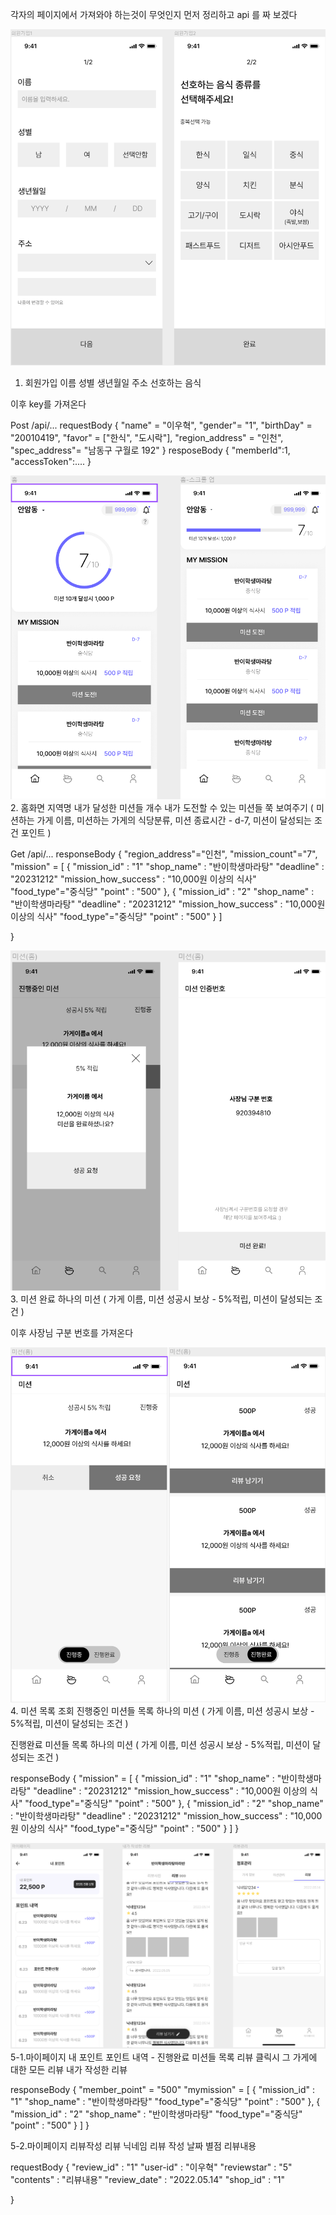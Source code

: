 각자의 페이지에서 가져와야 하는것이 무엇인지 먼저 정리하고 api 를 짜 보겠다

![a](picture/회원가입.png)
1. 회원가입
이름
성별
생년월일
주소
선호하는 음식

이후 key를 가져온다

Post /api/...
requestBody
{
    "name" = "이우혁",
    "gender"= "1",
    "birthDay" = "20010419",
    "favor" = ["한식", "도시락"],
    "region_address" = "인천",
    "spec_address"= "남동구 구월로 192"
}
resposeBody
{
    "memberId":1,
    "accessToken":....
}


![a](picture/홈화면.png)
2. 홈화면
지역명
내가 달성한 미션들 개수
내가 도전할 수 있는 미션들 쭉 보여주기 (
    미션하는 가게 이름, 
    미션하는 가게의 식당분류,
    미션 종료시간 - d-7,
    미션이 달성되는 조건
    포인트
)

Get /api/...
responseBody
{
    "region_address"="인천",
    "mission_count"="7",
    "mission" = [
		{
			"mission_id" : "1"
			"shop_name" : "반이학생마라탕"
			"deadline" : "20231212"
			"mission_how_success" : "10,000원 이상의 식사"
            "food_type"="중식당"
			"point" : "500"
		},
		{
			"mission_id" : "2"
			"shop_name" : "반이학생마라탕"
			"deadline" : "20231212"
			"mission_how_success" : "10,000원 이상의 식사"
            "food_type"="중식당"
			"point" : "500"
		}
	]

}




![a](picture/미션완료.png)
3. 미션 완료
하나의 미션 (
    가게 이름,
    미션 성공시 보상 - 5%적립,
    미션이 달성되는 조건
)

이후 사장님 구분 번호를 가져온다

![a](picture/미션목록조회(진행중,%20진행완료).png)
4. 미션 목록 조회
진행중인 미션들 목록
하나의 미션 (
    가게 이름,
    미션 성공시 보상 - 5%적립,
    미션이 달성되는 조건
)

진행완료 미션들 목록
하나의 미션 (
    가게 이름,
    미션 성공시 보상 - 5%적립,
    미션이 달성되는 조건
)

responseBody
{
    "mission" = [
		{
			"mission_id" : "1"
			"shop_name" : "반이학생마라탕"
			"deadline" : "20231212"
			"mission_how_success" : "10,000원 이상의 식사"
            "food_type"="중식당"
			"point" : "500"
		},
		{
			"mission_id" : "2"
			"shop_name" : "반이학생마라탕"
			"deadline" : "20231212"
			"mission_how_success" : "10,000원 이상의 식사"
            "food_type"="중식당"
			"point" : "500"
		}
	]
}



![a](picture/마이페이지%20리뷰작성.png)
5-1.마이페이지
내 포인트
포인트 내역 - 진행완료 미션들 목록
리뷰 클릭시 그 가게에 대한 모든 리뷰
내가 작성한 리뷰

responseBody
{
    "member_point" = "500"
    "mymission" = [
        {
			"mission_id" : "1"
			"shop_name" : "반이학생마라탕"
            "food_type"="중식당"
			"point" : "500"
		},
		{
			"mission_id" : "2"
			"shop_name" : "반이학생마라탕"
            "food_type"="중식당"
			"point" : "500"
		}
    ]
}

5-2.마이페이지 리뷰작성
리뷰 닉네임
리뷰 작성 날짜
별점
리뷰내용

requestBody
{
    "review_id" : "1"
	"user-id" : "이우혁"
	"reviewstar" : "5"
	"contents" : "리뷰내용"
	"review_date" : "2022.05.14"
	"shop_id" : "1"

}
